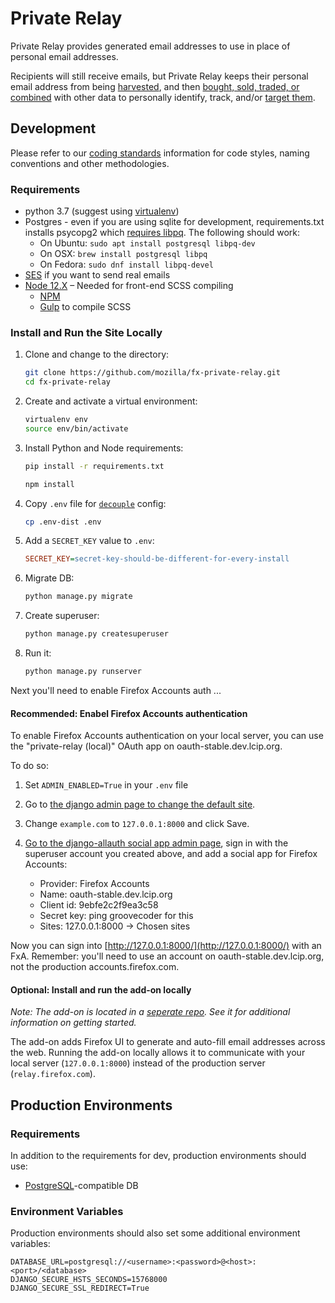 # Private Relay
Private Relay provides generated email addresses to use in place of personal
email addresses.

Recipients will still receive emails, but Private Relay keeps their personal
email address from being [harvested](https://blog.hubspot.com/marketing/what-is-a-landing-page-ht), 
and then [bought, sold, traded, or combined](https://www.bookyourdata.com/) 
with  other data to personally identify, track, and/or [target
them](https://www.facebook.com/business/help/606443329504150?helpref=faq_content).

## Development

Please refer to our [coding standards](docs/coding-standards.md) information for code styles, naming conventions and other methodologies.

### Requirements
* python 3.7 (suggest using
  [virtualenv](https://docs.python-guide.org/dev/virtualenvs/))
* Postgres - even if you are using sqlite for development, requirements.txt installs
  psycopg2 which [requires libpq](https://www.psycopg.org/docs/install.html#build-prerequisites). The 
  following should work:
    * On Ubuntu: `sudo apt install postgresql libpq-dev`
    * On OSX: `brew install postgresql libpq`
    * On Fedora: `sudo dnf install libpq-devel`
* [SES](https://aws.amazon.com/ses/) if you want to send real emails
* [Node 12.X](https://nodejs.org/en/download/) – Needed for front-end SCSS compiling
  * [NPM](https://www.npmjs.com/)
  * [Gulp](https://gulpjs.com/) to compile SCSS

### Install and Run the Site Locally
1. Clone and change to the directory:

    ```sh
    git clone https://github.com/mozilla/fx-private-relay.git
    cd fx-private-relay
    ```

2. Create and activate a virtual environment:

    ```sh
    virtualenv env
    source env/bin/activate
    ```

3. Install Python and Node requirements:

    ```sh
    pip install -r requirements.txt
    ```

    ```sh
    npm install
    ```


4. Copy `.env` file for
   [`decouple`](https://pypi.org/project/python-decouple/) config:

    ```sh
    cp .env-dist .env
    ```

5. Add a `SECRET_KEY` value to `.env`:

    ```ini
    SECRET_KEY=secret-key-should-be-different-for-every-install
    ```

6. Migrate DB:

    ```sh
    python manage.py migrate
    ```

7. Create superuser:

    ```sh
    python manage.py createsuperuser
    ```

8. Run it:

    ```sh
    python manage.py runserver
    ```

Next you'll need to enable Firefox Accounts auth ...

#### Recommended: Enabel Firefox Accounts authentication
To enable Firefox Accounts authentication on your local server, you can use the
"private-relay (local)" OAuth app on oauth-stable.dev.lcip.org.

To do so:

1. Set `ADMIN_ENABLED=True` in your `.env` file

2. Go to [the django admin page to change the default
   site](http://127.0.0.1:8000/admin/sites/site/1/change/).

3. Change `example.com` to `127.0.0.1:8000` and click Save.

4. [Go to the django-allauth social app admin
page](http://127.0.0.1:8000/admin/socialaccount/socialapp/), sign in with the
superuser account you created above, and add a social app for Firefox Accounts:

   * Provider: Firefox Accounts
   * Name: oauth-stable.dev.lcip.org
   * Client id: 9ebfe2c2f9ea3c58
   * Secret key: ping groovecoder for this
   * Sites: 127.0.0.1:8000 -> Chosen sites

Now you can sign into [http://127.0.0.1:8000/](http://127.0.0.1:8000/) with an
FxA. Remember: you'll need to use an account on oauth-stable.dev.lcip.org, not
the production accounts.firefox.com.

<!-- #### Optional: Enable SES
TODO -->


#### Optional: Install and run the add-on locally

*Note: The add-on is located in a [seperate repo](https://github.com/mozilla/fx-private-relay-add-on/). See it for additional information on getting started.* 

The add-on adds Firefox UI to generate and auto-fill email addresses across the web. Running the add-on locally allows it to communicate with your local server (`127.0.0.1:8000`) instead of the production server (`relay.firefox.com`).

## Production Environments

### Requirements
In addition to the requirements for dev, production environments should use:

* [PostgreSQL](https://www.postgresql.org/)-compatible DB

### Environment Variables
Production environments should also set some additional environment variables:

```
DATABASE_URL=postgresql://<username>:<password>@<host>:<port>/<database>
DJANGO_SECURE_HSTS_SECONDS=15768000
DJANGO_SECURE_SSL_REDIRECT=True
```
